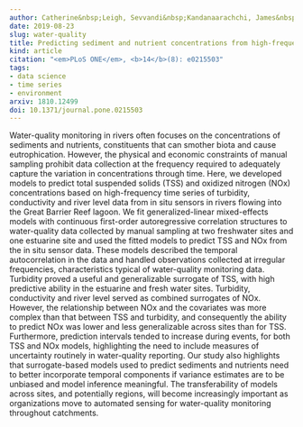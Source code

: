 ```yaml
---
author: Catherine&nbsp;Leigh, Sevvandi&nbsp;Kandanaarachchi, James&nbsp;M&nbsp;McGree, Rob&nbsp;J&nbsp;Hyndman, Omar&nbsp;Alsibai, Kerrie&nbsp;Mengersen, Erin&nbsp;E&nbsp;Peterson
date: 2019-08-23
slug: water-quality
title: Predicting sediment and nutrient concentrations from high-frequency water-quality data
kind: article
citation: "<em>PLoS ONE</em>, <b>14</b>(8): e0215503"
tags:
- data science
- time series
- environment
arxiv: 1810.12499
doi: 10.1371/journal.pone.0215503
---
```


Water-quality monitoring in rivers often focuses on the concentrations of sediments and nutrients, constituents that can smother biota and cause eutrophication. However, the physical and economic constraints of manual sampling prohibit data collection at the frequency required to adequately capture the variation in concentrations through time. Here, we developed models to predict total suspended solids (TSS) and oxidized nitrogen (NOx) concentrations based on high-frequency time series of turbidity, conductivity and river level data from in situ sensors in rivers flowing into the Great Barrier Reef lagoon. We fit generalized-linear mixed-effects models with continuous first-order autoregressive correlation structures to water-quality data collected by manual sampling at two freshwater sites and one estuarine site and used the fitted models to predict TSS and NOx from the in situ sensor data. These models described the temporal autocorrelation in the data and handled observations collected at irregular frequencies, characteristics typical of water-quality monitoring data. Turbidity proved a useful and generalizable surrogate of TSS, with high predictive ability in the estuarine and fresh water sites. Turbidity, conductivity and river level served as combined surrogates of NOx. However, the relationship between NOx and the covariates was more complex than that between TSS and turbidity, and consequently the ability to predict NOx was lower and less generalizable across sites than for TSS. Furthermore, prediction intervals tended to increase during events, for both TSS and NOx models, highlighting the need to include measures of uncertainty routinely in water-quality reporting. Our study also highlights that surrogate-based models used to predict sediments and nutrients need to better incorporate temporal components if variance estimates are to be unbiased and model inference meaningful. The transferability of models across sites, and potentially regions, will become increasingly important as organizations move to automated sensing for water-quality monitoring throughout catchments.
